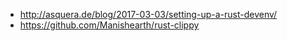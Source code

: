 - http://asquera.de/blog/2017-03-03/setting-up-a-rust-devenv/
- https://github.com/Manishearth/rust-clippy
